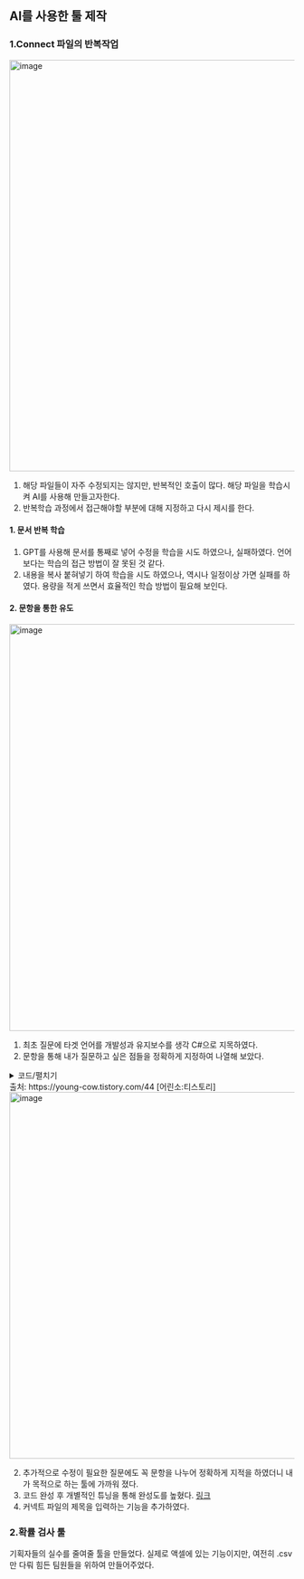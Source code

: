 ## AI를 사용한 툴 제작

### 1.Connect 파일의 반복작업
<img width="1470" height="727" alt="image" src="https://github.com/user-attachments/assets/4ea53992-bcc2-4002-883f-a53e2658e78e" />

1. 해당 파일들이 자주 수정되지는 않지만, 반복적인 호출이 많다. 해당 파일을 학습시켜 AI를 사용해 만들고자한다.
2. 반복학습 과정에서 접근해야할 부분에 대해 지정하고 다시 제시를 한다.
#### 1. 문서 반복 학습
1. GPT를 사용해 문서를 통째로 넣어 수정을 학습을 시도 하였으나, 실패하였다. 언어 보다는 학습의 접근 방법이 잘 못된 것 같다.
2. 내용을 복사 붙혀넣기 하여 학습을 시도 하였으나, 역시나 일정이상 가면 실패를 하였다. 용량을 적게 쓰면서 효율적인 학습 방법이 필요해 보인다.

#### 2. 문항을 통한 유도

<img width="556" height="719" alt="image" src="https://github.com/user-attachments/assets/eb06143e-a568-4d81-a54a-bf5eef4d904e" />

1. 최초 질문에 타겟 언어를 개발성과 유지보수를 생각 C#으로 지목하였다. 
2. 문항을 통해 내가 질문하고 싶은 점들을 정확하게 지정하여 나열해 보았다.
<details>
<summary>코드/펼치기</summary>
/'''
  using System;
using System.Linq;

namespace ProbabilityChecker
{
    class Program
    {
        static void Main(string[] args)
        {
            Console.WriteLine("확률들을 콤마(,)로 구분하여 입력하세요 (예: 0.2,0.5,0.3):");
            var input = Console.ReadLine();

            // 입력 파싱
            var tokens = input?
                .Split(new[] {','}, StringSplitOptions.RemoveEmptyEntries)
                .Select(t => {
                    if (double.TryParse(t.Trim(), out var v)) return v;
                    throw new FormatException($"잘못된 숫자 형식: '{t}'");
                })
                .ToArray();

            if (tokens == null || tokens.Length == 0)
            {
                Console.WriteLine("확률을 하나 이상 입력해야 합니다.");
                return;
            }

            // 검사
            if (IsValidDistribution(tokens, out double sum, out int badIndex))
            {
                Console.WriteLine($"유효한 확률 분포입니다. 합 = {sum:F6}");
            }
            else
            {
                if (badIndex >= 0)
                    Console.WriteLine($"확률값 오류: 인덱스 {badIndex}의 값 {tokens[badIndex]}가 [0,1] 범위를 벗어났습니다.");
                else
                    Console.WriteLine($"합계 오류: 확률의 합이 1이 아닙니다. 합 = {sum:F6}");
            }
        }

        /// <summary>
        /// 확률 분포 유효성 검사
        /// </summary>
        /// <param name="probs">확률 배열</param>
        /// <param name="sum">합계 반환값</param>
        /// <param name="badIndex">잘못된 개별 확률의 인덱스 (-1 이면 합계 문제)</param>
        /// <param name="epsilon">합계 오차 한계(기본 1e-6)</param>
        static bool IsValidDistribution(double[] probs, out double sum, out int badIndex, double epsilon = 1e-6)
        {
            // 1) 0 ≤ p ≤ 1 검사
            for (int i = 0; i < probs.Length; i++)
            {
                if (probs[i] < 0.0 || probs[i] > 1.0)
                {
                    sum = probs.Sum();
                    badIndex = i;
                    return false;
                }
            }

            // 2) 합이 1에 근접한지 검사
            sum = probs.Sum();
            badIndex = -1;
            if (Math.Abs(sum - 1.0) > epsilon)
                return false;

            return true;
        }
    }
}
'''
  
<!-- summary 아래 한칸 공백 두어야함 -->
## 접은 제목
접은 내용
</details>
출처: https://young-cow.tistory.com/44 [어린소:티스토리]
<img width="541" height="648" alt="image" src="https://github.com/user-attachments/assets/3c257908-6d55-40cf-a358-164cc8117381" />

2. 추가적으로 수정이 필요한 질문에도 꼭 문항을 나누어 정확하게 지적을 하였더니 내가 목적으로 하는 툴에 가까워 졌다.
3. 코드 완성 후 개별적인 튜닝을 통해 완성도를 높혔다.
[링크](https://github.com/rokMkiaz/GunBooster_TeamRocket_iwnam_summary/blob/main/Coroutine.md)
4. 커넥트 파일의 제목을 입력하는 기능을 추가하였다.

### 2.확률 검사 툴
기획자들의 실수를 줄여줄 툴을 만들었다. 실제로 액셀에 있는 기능이지만, 여전히 .csv만 다뤄 힘든 팀원들을 위하여 만들어주었다.
